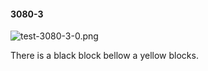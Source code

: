 #### 3080-3
![test-3080-3-0.png](https://github.com/lil-lab/nlvr/raw/master/nlvr/test/images/6/test-3080-3-0.png "test-3080-3-0.png")

There is a black block bellow a yellow blocks.